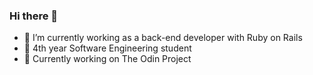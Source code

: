 ### Hi there 👋

- 🔭 I’m currently working as a back-end developer with Ruby on Rails
- 📕 4th year Software Engineering student
- 🌱 Currently working on The Odin Project

